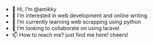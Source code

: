 - 👋 Hi, I’m @amikky
- 👀 I’m interested in web development and online writing
- 🌱 I’m currently learning web scrapping using python
- 💞️ I’m looking to collaborate on using laravel 
- 📫 How to reach me? just find me here! cheers!

<!---
Lets have fun!
--->
